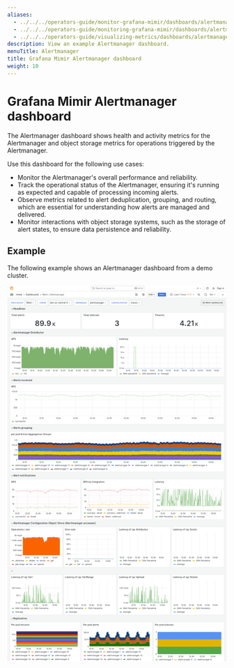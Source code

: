 ```yaml
---
aliases:
  - ../../../operators-guide/monitor-grafana-mimir/dashboards/alertmanager/
  - ../../../operators-guide/monitoring-grafana-mimir/dashboards/alertmanager/
  - ../../../operators-guide/visualizing-metrics/dashboards/alertmanager/
description: View an example Alertmanager dashboard.
menuTitle: Alertmanager
title: Grafana Mimir Alertmanager dashboard
weight: 10
---
```



# Grafana Mimir Alertmanager dashboard

The Alertmanager dashboard shows health and activity metrics for the Alertmanager and object storage metrics for operations triggered by the Alertmanager.

Use this dashboard for the following use cases:

- Monitor the Alertmanager's overall performance and reliability.
- Track the operational status of the Alertmanager, ensuring it's running as expected and capable of processing incoming alerts.
- Observe metrics related to alert deduplication, grouping, and routing, which are essential for understanding how alerts are managed and delivered.
- Monitor interactions with object storage systems, such as the storage of alert states, to ensure data persistence and reliability.

## Example

The following example shows an Alertmanager dashboard from a demo cluster.

![Grafana Mimir Alertmanager dashboard](mimir-alertmanager.png)
